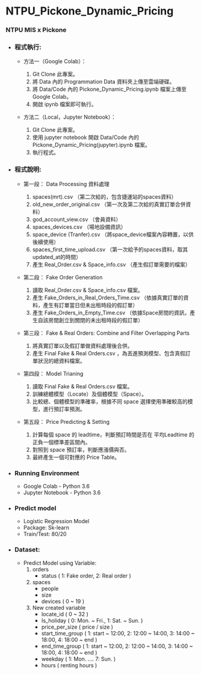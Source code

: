# NTPU_Pickone_Dynamic_Pricing
### NTPU MIS x Pickone
* ### 程式執行:
  * 方法一（Google Colab）：  
    1. Git Clone 此專案。　    
    2. 將 Data 內的 Programmation Data 資料夾上傳至雲端硬碟。 　
    3. 將 Data/Code 內的 Pickone_Dynamic_Pricing.ipynb 檔案上傳至 Google Colab。 　
    4. 開啟 ipynb 檔案即可執行。

  * 方法二（Local，Jupyter Notebook）：
    1. Git Clone 此專案。
    2. 使用 jupyter notebook 開啟 Data/Code 內的 Pickone_Dynamic_Pricing(jupyter).ipynb 檔案。
    3. 執行程式。
 
* ### 程式說明: 
   * 第一段： Data Processing 資料處理 
      1. spaces(mrt).csv （第二次給的，包含捷運站的spaces資料） 
      2. old_new_order_original.csv （第一次及第二次給的真實訂單合併資料） 
      3. god_account_view.csv （會員資料）  
      4. spaces_devices.csv （場地設備資訊） 
      5. space_device (Tranfer).csv （將space_device檔案內容轉置，以供後續使用） 
      6. spaces_first_time_upload.csv （第一次給予的spaces資料，取其updated_at的時間） 
      7. 產生 Real_Order.csv & Space_info.csv （產生假訂單需要的檔案） 
       
   * 第二段： Fake Order Generation 
      1. 讀取 Real_Order.csv & Space_info.csv 檔案。 
      2. 產生 Fake_Orders_in_Real_Orders_Time.csv （依據真實訂單的資料，產生有訂單當日但未出租時段的假訂單） 
      3. 產生 Fake_Orders_in_Empty_Time.csv （依據Space房間的資訊，產生自該房間創立到關閉的未出租時段的假訂單） 
       
   * 第三段： Fake & Real Orders: Combine and Filter Overlapping Parts 
      1. 將真實訂單以及假訂單做資料處理後合併。
      2. 產生 Final Fake & Real Orders.csv ，為丟進預測模型、包含真假訂單狀況的總資料檔案。
       
   * 第四段： Model Trianing 
      1. 讀取 Final Fake & Real Orders.csv 檔案。
      2. 訓練總體模型（Locate）及個體模型（Space）。 
      3. 比較總、個體模型的準確率，根據不同 space 選擇使用準確較高的模型，進行預訂率預測。 
     
   * 第五段： Price Predicting & Setting 
      1. 計算每個 space 的 leadtime，判斷預訂時間是否在 平均Leadtime 的正負一個標準差區間內。 
      2. 對照到 space 預訂率，判斷應漲價與否。
      2. 最終產生一個可對應的 Price Table。 

* ### Running Environment
   * Google Colab - Python 3.6
   * Jupyter Notebook - Python 3.6
   
* ### Predict model
   * Logistic Regression Model
   * Package: Sk-learn
   * Train/Test: 80/20
   
* ### Dataset:
   * Predict Model using Variable:
      1. orders
         * status ( 1: Fake order, 2: Real order )
      2. spaces
         * people
         * size
         * devices ( 0 ~ 19 )
      3. New created variable
         * locate_id ( 0 ~ 32 )
         * Is_holiday ( 0: Mon. ~ Fri., 1: Sat. ~ Sun. )
         * price_per_size ( price / size )
         * start_time_group ( 1: start ~ 12:00, 2: 12:00 ~ 14:00, 3: 14:00 ~ 18:00, 4: 18:00 ~ end )
         * end_time_group ( 1: start ~ 12:00, 2: 12:00 ~ 14:00, 3: 14:00 ~ 18:00, 4: 18:00 ~ end )
         * weekday ( 1: Mon. .... 7: Sun. )
         * hours ( renting hours )

